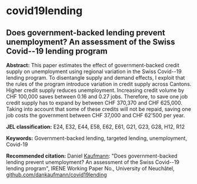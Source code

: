 # covid19lending
## Does government-backed lending prevent unemployment? An assessment of the Swiss Covid--19 lending program

**Abstract:**  This paper estimates the effect of government-backed credit supply on unemployment using regional variation in the Swiss Covid--19 lending program. To disentangle supply and demand effects, I exploit that the rules of the program introduce variation in credit supply across Cantons. Higher credit supply reduces unemployment. Increasing credit volume by CHF 100,000 saves between 0.16 and 0.27 jobs. Therefore, to save one job credit supply has to expand by between CHF 370,370 and CHF 625,000. Taking into account that some of these credits will not be repaid, saving one job costs the government between CHF 37,000 and CHF 62'500 per year.

**JEL classification:** E24, E32, E44, E58, E62, E61, G21, G23, G28, H12, R12

**Keywords:** Government-backed lending, targeted lending, unemployment, Covid-19

**Recommended citation:** Daniel [Kaufmann](https://dankaufmann.com): "Does government-backed lending prevent unemployment? An assessment of the Swiss Covid--19 lending program", IRENE Working Paper No., University of Neuchâtel, [github.com/dankaufmann/covid19lending](https://github.com/dankaufmann/covid19lending/)